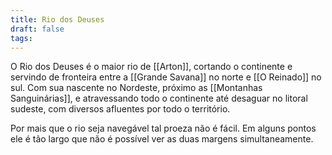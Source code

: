 ```yaml
---
title: Rio dos Deuses
draft: false
tags:
---
```

O Rio dos Deuses é o maior rio de [[Arton]], cortando o continente e servindo de fronteira entre a [[Grande Savana]] no norte e [[O Reinado]] no sul. Com sua nascente no Nordeste, próximo as [[Montanhas Sanguinárias]], e atravessando todo o continente até desaguar no litoral sudeste, com diversos afluentes por todo o território.

Por mais que o rio seja navegável tal proeza não é fácil. Em alguns pontos ele é tão largo que não é possível ver as duas margens simultaneamente. 